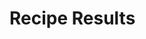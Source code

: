 <link rel="stylesheet" href="main.css">
<link rel="stylesheet" href="index.css">


<div class="container">
    <h1>Recipe Results</h1>
    <div id="recipeResults" class="container">
        <!-- Recipe cards will be displayed here -->
    </div>
</div>

<script src="results.js"></script>

